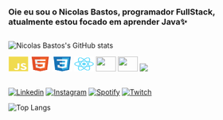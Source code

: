 ### Oie eu sou o Nicolas Bastos, programador FullStack, atualmente estou focado em aprender Java✨

##
![Nicolas Bastos's GitHub stats](https://github-readme-stats.vercel.app/api?username=NicolasBastos027&show_icons=true&theme=tokyonight)
<div style="display: inline_block">
<img height="30" width="40" alt='js' src='https://raw.githubusercontent.com/devicons/devicon/master/icons/javascript/javascript-plain.svg'>
<img height="30" width="40" alt='HTML'  src='https://raw.githubusercontent.com/devicons/devicon/master/icons/html5/html5-original.svg'>
<img height="30" width="40" alt='css'  src='https://raw.githubusercontent.com/devicons/devicon/master/icons/css3/css3-original.svg'>
<img height="30" width="40"  src='https://raw.githubusercontent.com/devicons/devicon/master/icons/react/react-original.svg'>
<img height="30" width="40"  src='https://cdn.jsdelivr.net/gh/devicons/devicon/icons/c/c-original.svg'>
<img height="30" width="40"  src='https://cdn.jsdelivr.net/gh/devicons/devicon/icons/cplusplus/cplusplus-original.svg'>
<img src="https://skillicons.dev/icons?i=java,c,cpp,javascript,typescript,html," />
</div>

 ##

[![Linkedin](https://img.shields.io/badge/LinkedIn-0077B5?style=for-the-badge&logo=linkedin&logoColor=white)](https://www.linkedin.com/in/nicolas-bastos-1775a7258/)
[![Instagram](https://img.shields.io/badge/Instagram-E4405F?style=for-the-badge&logo=instagram&logoColor=white)](https://www.instagram.com/_nicolasbastos/)
[![Spotify](https://img.shields.io/badge/Spotify-1ED760?&style=for-the-badge&logo=spotify&logoColor=white)](https://open.spotify.com/user/3yn05pnqr1nzvrgzzzdcjgnzt?si=bc1f1ec0ea68424e)
[![Twitch](https://img.shields.io/badge/Twitch-9146FF?style=for-the-badge&logo=twitch&logoColor=white)](https://www.twitch.tv/nickdrawn)

![Top Langs](https://github-readme-stats.vercel.app/api/top-langs/?username=NicolasBastos027&layout=compact)

